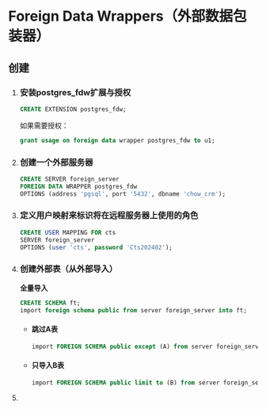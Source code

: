# Foreign Data Wrappers（外部数据包装器）

## 创建

1. ### 安装postgres_fdw扩展与授权

   ```sql
   CREATE EXTENSION postgres_fdw;
   ```

   如果需要授权：

   ```sql
   grant usage on foreign data wrapper postgres_fdw to u1;
   ```

2. ### 创建一个外部服务器

   ```sql
   CREATE SERVER foreign_server 
   FOREIGN DATA WRAPPER postgres_fdw
   OPTIONS (address 'pgsql', port '5432', dbname 'chow_crm');
   ```

3. ### 定义用户映射来标识将在远程服务器上使用的角色

   ```sql
   CREATE USER MAPPING FOR cts
   SERVER foreign_server
   OPTIONS (user 'cts', password 'Cts202402');
   ```

4. ### 创建外部表（从外部导入）

   **全量导入**

   ```sql
   CREATE SCHEMA ft;
   import foreign schema public from server foreign_server into ft;
   ```

   - #### 跳过A表

     ```sql
     import FOREIGN SCHEMA public except (A) from server foreign_server into ft;
     ```

   - #### 只导入B表

     ```sql
     import FOREIGN SCHEMA public limit to (B) from server foreign_server into ft;
     ```

5. 

